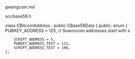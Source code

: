 gwangcoin.md


src/base58.h

 class CBitcoinAddress : public CBase58Data
{
public:
    enum
    {
        PUBKEY_ADDRESS = 125, // Suwoncoin addresses start with s

        SCRIPT_ADDRESS = 5,
        PUBKEY_ADDRESS_TEST = 111,
        SCRIPT_ADDRESS_TEST = 196,
    };
